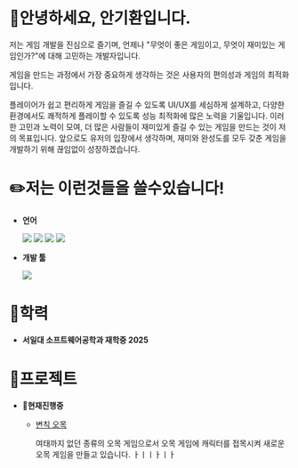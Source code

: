# 👋안녕하세요, 안기환입니다.
저는 게임 개발을 진심으로 즐기며, 언제나 "무엇이 좋은 게임이고, 무엇이 재미있는 게임인가?"에 대해 고민하는 개발자입니다. 

게임을 만드는 과정에서 가장 중요하게 생각하는 것은 사용자의 편의성과 게임의 최적화입니다.

플레이어가 쉽고 편리하게 게임을 즐길 수 있도록 UI/UX를 세심하게 설계하고, 다양한 환경에서도 쾌적하게 플레이할 수 있도록 성능 최적화에 많은 노력을 기울입니다. 이러한 고민과 노력이 모여, 더 많은 사람들이 재미있게 즐길 수 있는 게임을 만드는 것이 저의 목표입니다.
앞으로도 유저의 입장에서 생각하며, 재미와 완성도를 모두 갖춘 게임을 개발하기 위해 끊임없이 성장하겠습니다.
# ✏️저는 이런것들을 쓸수있습니다!
* **언어**

  <img src="https://img.shields.io/badge/C-00599C?style=flat-square&logo=C&logoColor=white"/></a>
  <img src="https://img.shields.io/badge/C++-00599C?style=flat-square&logo=C%2B%2B&logoColor=white"/></a>
  <img src="https://img.shields.io/badge/c%23-%23239120?style=flat-square&logo=C-Sharp&logoColor=white"/></a>
  <img src="https://img.shields.io/badge/java-%23ED8B00?style=flat-square&logo=openjdk&logoColor=white"/></a>
* **개발 툴**

  [<img src="https://img.shields.io/badge/unity-%23000000?style=flat-square&logo=unity&logoColor=white"/></a>](./UnityHaks "변칙오목")
# 📖학력
* **서일대 소프트웨어공학과 재학중 2025**
# 📄프로젝트
* 📝**현재진행중**
  * [변칙 오목](https://github.com/JIN-YOO-YU/Omok "변칙 오목" )

    여태까지 없던 종류의 오목 게임으로서 오목 게임에 캐릭터를 접목시켜 새로운 오목 게임을 만들고 있습니다.
ㅏㅣㅣㅏㅣㅏ

